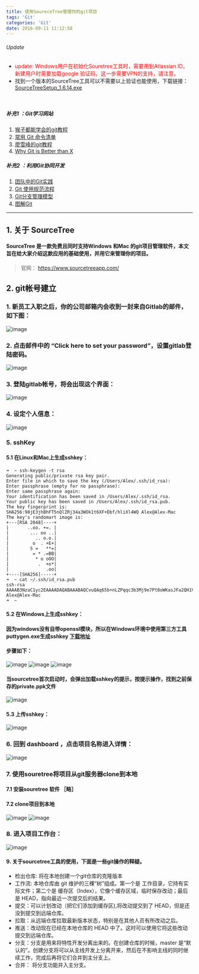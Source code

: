```yaml
---
title: 使用SoureceTree管理你的git项目
tags: 'Git'
categories: 'Git'
date: 2016-09-11 11:12:58
---
```


###### Update
* <font color=red>update: Windows用户在初始化Souretree工具时，需要用到Atlassian ID，新建用户时需要加载google 验证码，这一步需要VPN的支持，请注意。</font>
* 找到一个版本的SourceTree工具可以不需要以上验证也能使用，下载链接：[SourceTreeSetup_1.6.14.exe](https://pan.baidu.com/s/1bJOzOq)

<br>


##### 补充1 ：Git学习网站
1. [猴子都能学会的git教程](http://backlogtool.com/git-guide/cn/)
2. [常用 Git 命令清单](http://www.ruanyifeng.com/blog/2015/12/git-cheat-sheet.html)
3. [廖雪峰的git教程](http://www.liaoxuefeng.com/wiki/0013739516305929606dd18361248578c67b8067c8c017b000)
4. [Why Git is Better than X](http://zoomq.qiniudn.com/ZQScrapBook/ZqFLOSS/data/20081210180347/)

##### 补充2 ：利用Git协同开发
1. [团队中的Git实践](https://ourai.ws/posts/working-with-git-in-team/)
2. [Git 使用规范流程](http://www.ruanyifeng.com/blog/2015/08/git-use-process.html)
3. [Git分支管理模型](http://nvie.com/files/Git-branching-model.pdf)
4. [图解Git](http://marklodato.github.io/visual-git-guide/index-zh-cn.html)

<hr>

## 1. 关于 SourceTree
#### SourceTree 是一款免费且同时支持Windows 和Mac 的git项目管理软件，本文旨在给大家介绍这款应用的基础使用，并用它来管理你的项目。
>官网： https://www.sourcetreeapp.com/

## 2. git帐号建立
### 1. 新员工入职之后，你的公司邮箱内会收到一封来自Gitlab的邮件，如下图：
![image](http://samzong.oss-cn-shenzhen.aliyuncs.com/2016%2F04%2Fsourcetree02.jpg)

### 2. 点击邮件中的 “Click here to set your password”，设置gitlab登陆密码。
![image](http://samzong.oss-cn-shenzhen.aliyuncs.com/2016%2F04%2Fsouretree03.jpg)

### 3. 登陆gitlab帐号，将会出现这个界面：
![image](http://samzong.oss-cn-shenzhen.aliyuncs.com/2016%2F04%2Fsourcetree05.jpg)

### 4. 设定个人信息：
![image](http://samzong.oss-cn-shenzhen.aliyuncs.com/2016%2F04%2Fsouretree06.jpg)

### 5. sshKey
#### 5.1 在Linux和Mac上生成sshkey：

```
➜  ~ ssh-keygen -t rsa
Generating public/private rsa key pair.
Enter file in which to save the key (/Users/Alex/.ssh/id_rsa):
Enter passphrase (empty for no passphrase):
Enter same passphrase again:
Your identification has been saved in /Users/Alex/.ssh/id_rsa.
Your public key has been saved in /Users/Alex/.ssh/id_rsa.pub.
The key fingerprint is:
SHA256:98jE3jhBhFT5nQlZRj34a3WOk1t6XF+Dbf/hliXl4WQ Alex@Alex-Mac
The key's randomart image is:
+---[RSA 2048]----+
|       ..oo. +=. |
|        ... oo ..|
|          .. o.o.|
|         o  . +E+|
|        S =   **=|
|         = * .=BB|
|          * o oOO|
|           .  +o*|
|              .oo|
+----[SHA256]-----+
➜  ~ cat ~/.ssh/id_rsa.pub
ssh-rsa AAAAB3NzaC1yc2EAAAADAQABAAABAQCvuQAq65b+nLZPqqc3b3Mj9e7Pt8oWKasJFa2QH1VIEkDvxKLFGcHsT7Ur4zXwEi9YiW2tVRrBSjcMALxuBjVm2IxYV6Lk8SLuGadyYy5telWGJmHsQ3VIPRuKwpzTkLN643kjqc6JFSlnZG/XoP9SPtCOsp2ql4u0s7Auc2bZay4RaTDXbcpJVU9OA0xM8Zy4oTTNYdZ4tvGittVmn+wLrhN255J7clORF5126dmDYxV3E8ZboaDdQpdLGIWmDNcBJQvl0CLwpKUCi7EUDqDVtm4bNgwIX9fEIkTxGdaWjBW1iXBk8TGXWkgB+Qp8B1IwaJ4GHUwUhQrefWvw9XeJ Alex@Alex-Mac
➜  ~
```

#### 5.2 在Windows上生成sshkey：
#### 因为windows没有自带openssl模块，所以在Windows环境中使用第三方工具puttygen.exe生成sshkey [下载地址](http://the.earth.li/~sgtatham/putty/0.67/x86/puttygen.exe)

#### 步骤如下：

![image](http://samzong.oss-cn-shenzhen.aliyuncs.com/2016%2F04%2Fsourcetree13.jpg)
![image](http://samzong.oss-cn-shenzhen.aliyuncs.com/2016%2F04%2Fsourcetree14.jpg)
![image](http://samzong.oss-cn-shenzhen.aliyuncs.com/2016%2F04%2Fsourcetree15.jpg)

#### 当sourcetree首次启动时，会弹出加载sshkey的提示，按提示操作，找到之前保存的private.ppk文件
![image](http://samzong.oss-cn-shenzhen.aliyuncs.com/2016%2F04%2Fsourcetree12.jpg)

#### 5.3 上传sshkey：
![image](http://samzong.oss-cn-shenzhen.aliyuncs.com/2016%2F04%2Fsourcetree07.jpg)

### 6. 回到 dashboard ，点击项目名称进入详情：
![image](http://samzong.oss-cn-shenzhen.aliyuncs.com/2016%2F04%2Fsourcetree08.jpg)

### 7. 使用souretree将项目从git服务器clone到本地

#### 7.1 安装souretree 软件 ［略］

#### 7.2 clone项目到本地
![image](http://samzong.oss-cn-shenzhen.aliyuncs.com/2016%2F04%2Fsourcetree09.jpg)
![image](http://samzong.oss-cn-shenzhen.aliyuncs.com/2016%2F04%2Fsourcetree10.jpg)

### 8. 进入项目工作台：
![image](http://samzong.oss-cn-shenzhen.aliyuncs.com/2016%2F04%2Fsourcetree11.jpg)


#### 9. 关于sourcetree工具的使用，下面是一些git操作的释疑。
* 检出仓库: 将在本地创建一个git仓库的克隆版本
* 工作流: 本地仓库由 git 维护的三棵“树”组成。第一个是 工作目录，它持有实际文件；第二个是 缓存区（Index），它像个缓存区域，临时保存改动；最后是 HEAD，指向最近一次提交后的结果。
* 提交：可以计划改动（把它们添加到缓存区),将改动提交到了 HEAD，但是还没到提交到远端仓库。
* 拉取：从远端仓库拉取最新版本状态，特别是在其他人员有所改动之后。
* 推送：改动现在已经在本地仓库的 HEAD 中了。这时可以使用它将这些改动提交到远端仓库。
* 分支：分支是用来将特性开发分离出来的。在创建仓库的时候，master 是“默认的”。创建分支将可以从主线开发上分离开来，然后在不影响主线的同时继续工作，完成后再将它们合并到主分支上。
* 合并： 将分支功能并入主分支。
